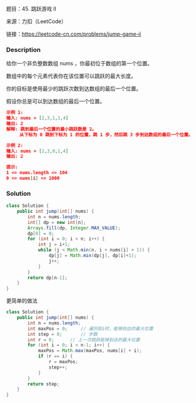 题目：45. 跳跃游戏 II

来源：力扣（LeetCode）

链接：https://leetcode-cn.com/problems/jump-game-ii


### Description

给你一个非负整数数组 nums ，你最初位于数组的第一个位置。

数组中的每个元素代表你在该位置可以跳跃的最大长度。

你的目标是使用最少的跳跃次数到达数组的最后一个位置。

假设你总是可以到达数组的最后一个位置。

 ```json
 示例 1:
 输入: nums = [2,3,1,1,4]
 输出: 2
 解释: 跳到最后一个位置的最小跳跃数是 2。
      从下标为 0 跳到下标为 1 的位置，跳 1 步，然后跳 3 步到达数组的最后一个位置。
 
 示例 2:
 输入: nums = [2,3,0,1,4]
 输出: 2
 
 提示:
 1 <= nums.length <= 104
 0 <= nums[i] <= 1000
 ```



### Solution
```java
class Solution {
    public int jump(int[] nums) {
        int n = nums.length;
        int[] dp = new int[n];
        Arrays.fill(dp, Integer.MAX_VALUE);
        dp[0] = 0;
        for (int i = 0; i < n; i++) {
            int j = i+1;
            while (j < Math.min(n, i + nums[i] + 1)) {
                dp[j] = Math.min(dp[j], dp[i]+1);
                j++;
            }
        }
        return dp[n-1];
    }
}
```

更简单的做法

```java
class Solution {
    public int jump(int[] nums) {
        int n = nums.length;
        int maxPos = 0;		// 遍历到i时，能够到达的最大位置
        int step = 0;		// 步数
        int r = 0;		// 上一次跳跃能够到达的最大位置
        for (int i = 0; i < n-1; i++) {
            maxPos = Math.max(maxPos, nums[i] + i);
            if (r == i) {
                r = maxPos;
                step++;
            }
        }
        return step;
    }
}
```

